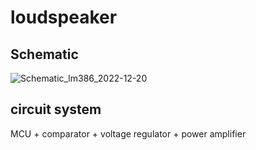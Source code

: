 # loudspeaker

## Schematic

![Schematic_lm386_2022-12-20](https://user-images.githubusercontent.com/26044795/208662439-647c9dae-5a11-4e95-837a-0bf0b50eb0a0.png)

## circuit system
MCU + comparator + voltage regulator + power amplifier

